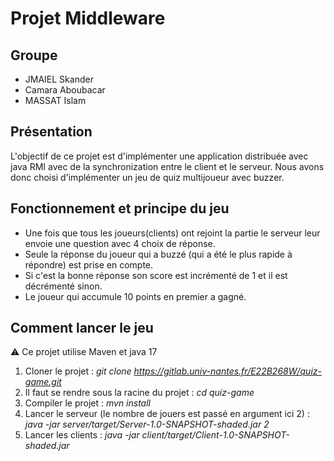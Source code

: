 # Projet Middleware
## Groupe
- JMAIEL Skander
- Camara Aboubacar
- MASSAT Islam

## Présentation
L'objectif de ce projet est d'implémenter une 
application distribuée avec java RMI avec de la
synchronization entre le client et le serveur.
Nous avons donc choisi d'implémenter un jeu de quiz
multijoueur avec buzzer. 
## Fonctionnement et principe du jeu
- Une fois que tous les joueurs(clients) ont rejoint
la partie le serveur leur envoie une question avec 4 choix
de réponse.
- Seule la réponse du joueur qui a buzzé (qui a été le plus
rapide à répondre) est prise en compte.
- Si c'est la bonne réponse son score est incrémenté de 1
et il est décrémenté sinon.
- Le joueur qui accumule 10 points en premier a gagné.
## Comment lancer le jeu
:warning: Ce projet utilise Maven et java 17
1. Cloner le projet : *git clone https://gitlab.univ-nantes.fr/E22B268W/quiz-game.git*
2. Il faut se rendre sous la racine du projet : *cd quiz-game*
3. Compiler le projet : *mvn install*
4. Lancer le serveur (le nombre de jouers est passé en argument ici 2) : *java -jar server/target/Server-1.0-SNAPSHOT-shaded.jar 2*
5. Lancer les clients : *java -jar client/target/Client-1.0-SNAPSHOT-shaded.jar*
